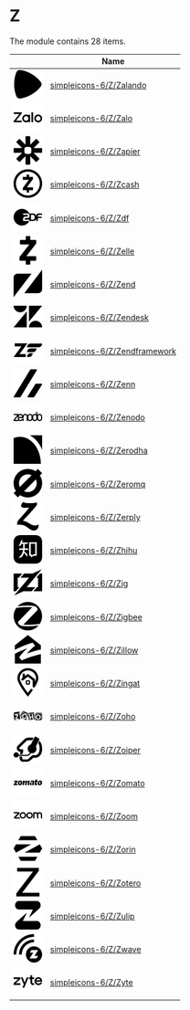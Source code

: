 # Z

The module contains 28 items.



| |Name|
|:---:|---|
| ![illustration of simpleicons-6/Z/Zalando](../../simpleicons-6/Z/Zalando.png) | [simpleicons-6/Z/Zalando](../../simpleicons-6/Z/Zalando.md) |
| ![illustration of simpleicons-6/Z/Zalo](../../simpleicons-6/Z/Zalo.png) | [simpleicons-6/Z/Zalo](../../simpleicons-6/Z/Zalo.md) |
| ![illustration of simpleicons-6/Z/Zapier](../../simpleicons-6/Z/Zapier.png) | [simpleicons-6/Z/Zapier](../../simpleicons-6/Z/Zapier.md) |
| ![illustration of simpleicons-6/Z/Zcash](../../simpleicons-6/Z/Zcash.png) | [simpleicons-6/Z/Zcash](../../simpleicons-6/Z/Zcash.md) |
| ![illustration of simpleicons-6/Z/Zdf](../../simpleicons-6/Z/Zdf.png) | [simpleicons-6/Z/Zdf](../../simpleicons-6/Z/Zdf.md) |
| ![illustration of simpleicons-6/Z/Zelle](../../simpleicons-6/Z/Zelle.png) | [simpleicons-6/Z/Zelle](../../simpleicons-6/Z/Zelle.md) |
| ![illustration of simpleicons-6/Z/Zend](../../simpleicons-6/Z/Zend.png) | [simpleicons-6/Z/Zend](../../simpleicons-6/Z/Zend.md) |
| ![illustration of simpleicons-6/Z/Zendesk](../../simpleicons-6/Z/Zendesk.png) | [simpleicons-6/Z/Zendesk](../../simpleicons-6/Z/Zendesk.md) |
| ![illustration of simpleicons-6/Z/Zendframework](../../simpleicons-6/Z/Zendframework.png) | [simpleicons-6/Z/Zendframework](../../simpleicons-6/Z/Zendframework.md) |
| ![illustration of simpleicons-6/Z/Zenn](../../simpleicons-6/Z/Zenn.png) | [simpleicons-6/Z/Zenn](../../simpleicons-6/Z/Zenn.md) |
| ![illustration of simpleicons-6/Z/Zenodo](../../simpleicons-6/Z/Zenodo.png) | [simpleicons-6/Z/Zenodo](../../simpleicons-6/Z/Zenodo.md) |
| ![illustration of simpleicons-6/Z/Zerodha](../../simpleicons-6/Z/Zerodha.png) | [simpleicons-6/Z/Zerodha](../../simpleicons-6/Z/Zerodha.md) |
| ![illustration of simpleicons-6/Z/Zeromq](../../simpleicons-6/Z/Zeromq.png) | [simpleicons-6/Z/Zeromq](../../simpleicons-6/Z/Zeromq.md) |
| ![illustration of simpleicons-6/Z/Zerply](../../simpleicons-6/Z/Zerply.png) | [simpleicons-6/Z/Zerply](../../simpleicons-6/Z/Zerply.md) |
| ![illustration of simpleicons-6/Z/Zhihu](../../simpleicons-6/Z/Zhihu.png) | [simpleicons-6/Z/Zhihu](../../simpleicons-6/Z/Zhihu.md) |
| ![illustration of simpleicons-6/Z/Zig](../../simpleicons-6/Z/Zig.png) | [simpleicons-6/Z/Zig](../../simpleicons-6/Z/Zig.md) |
| ![illustration of simpleicons-6/Z/Zigbee](../../simpleicons-6/Z/Zigbee.png) | [simpleicons-6/Z/Zigbee](../../simpleicons-6/Z/Zigbee.md) |
| ![illustration of simpleicons-6/Z/Zillow](../../simpleicons-6/Z/Zillow.png) | [simpleicons-6/Z/Zillow](../../simpleicons-6/Z/Zillow.md) |
| ![illustration of simpleicons-6/Z/Zingat](../../simpleicons-6/Z/Zingat.png) | [simpleicons-6/Z/Zingat](../../simpleicons-6/Z/Zingat.md) |
| ![illustration of simpleicons-6/Z/Zoho](../../simpleicons-6/Z/Zoho.png) | [simpleicons-6/Z/Zoho](../../simpleicons-6/Z/Zoho.md) |
| ![illustration of simpleicons-6/Z/Zoiper](../../simpleicons-6/Z/Zoiper.png) | [simpleicons-6/Z/Zoiper](../../simpleicons-6/Z/Zoiper.md) |
| ![illustration of simpleicons-6/Z/Zomato](../../simpleicons-6/Z/Zomato.png) | [simpleicons-6/Z/Zomato](../../simpleicons-6/Z/Zomato.md) |
| ![illustration of simpleicons-6/Z/Zoom](../../simpleicons-6/Z/Zoom.png) | [simpleicons-6/Z/Zoom](../../simpleicons-6/Z/Zoom.md) |
| ![illustration of simpleicons-6/Z/Zorin](../../simpleicons-6/Z/Zorin.png) | [simpleicons-6/Z/Zorin](../../simpleicons-6/Z/Zorin.md) |
| ![illustration of simpleicons-6/Z/Zotero](../../simpleicons-6/Z/Zotero.png) | [simpleicons-6/Z/Zotero](../../simpleicons-6/Z/Zotero.md) |
| ![illustration of simpleicons-6/Z/Zulip](../../simpleicons-6/Z/Zulip.png) | [simpleicons-6/Z/Zulip](../../simpleicons-6/Z/Zulip.md) |
| ![illustration of simpleicons-6/Z/Zwave](../../simpleicons-6/Z/Zwave.png) | [simpleicons-6/Z/Zwave](../../simpleicons-6/Z/Zwave.md) |
| ![illustration of simpleicons-6/Z/Zyte](../../simpleicons-6/Z/Zyte.png) | [simpleicons-6/Z/Zyte](../../simpleicons-6/Z/Zyte.md) |



